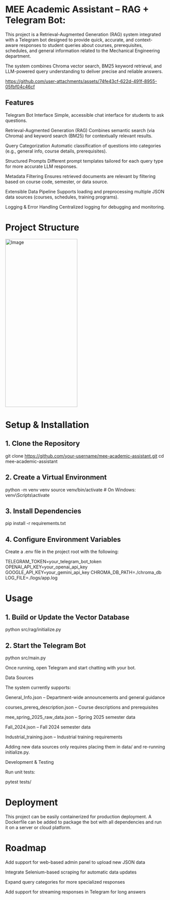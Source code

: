 # MEE Academic Assistant – RAG + Telegram Bot:
This project is a Retrieval-Augmented Generation (RAG) system integrated with a Telegram bot designed to provide quick, accurate, and context-aware responses to student queries about courses, prerequisites, schedules, and general information related to the Mechanical Engineering department.

The system combines Chroma vector search, BM25 keyword retrieval, and LLM-powered query understanding to deliver precise and reliable answers.

https://github.com/user-attachments/assets/74fe43cf-622d-491f-8955-05fbf04c46cf

## Features

Telegram Bot Interface
Simple, accessible chat interface for students to ask questions.

Retrieval-Augmented Generation (RAG)
Combines semantic search (via Chroma) and keyword search (BM25) for contextually relevant results.

Query Categorization
Automatic classification of questions into categories (e.g., general info, course details, prerequisites).

Structured Prompts
Different prompt templates tailored for each query type for more accurate LLM responses.

Metadata Filtering
Ensures retrieved documents are relevant by filtering based on course code, semester, or data source.

Extensible Data Pipeline
Supports loading and preprocessing multiple JSON data sources (courses, schedules, training programs).

Logging & Error Handling
Centralized logging for debugging and monitoring.

# Project Structure
<img width="227" height="527" alt="Image" src="https://github.com/user-attachments/assets/6f5c446d-865c-4b0f-8cbf-75ecf7648589" />




# Setup & Installation
## 1. Clone the Repository
git clone https://github.com/your-username/mee-academic-assistant.git
cd mee-academic-assistant

## 2. Create a Virtual Environment
python -m venv venv
source venv/bin/activate  # On Windows: venv\Scripts\activate

## 3. Install Dependencies
pip install -r requirements.txt

## 4. Configure Environment Variables

Create a .env file in the project root with the following:

TELEGRAM_TOKEN=your_telegram_bot_token
OPENAI_API_KEY=your_openai_api_key
GOOGLE_API_KEY=your_gemini_api_key
CHROMA_DB_PATH=./chroma_db
LOG_FILE=./logs/app.log

# Usage
## 1. Build or Update the Vector Database
python src/rag/initialize.py

## 2. Start the Telegram Bot
python src/main.py


Once running, open Telegram and start chatting with your bot.

Data Sources

The system currently supports:

General_Info.json – Department-wide announcements and general guidance

courses_prereq_description.json – Course descriptions and prerequisites

mee_spring_2025_raw_data.json – Spring 2025 semester data

Fall_2024.json – Fall 2024 semester data

Industrial_training.json – Industrial training requirements

Adding new data sources only requires placing them in data/ and re-running initialize.py.

Development & Testing

Run unit tests:

pytest tests/

# Deployment

This project can be easily containerized for production deployment. A Dockerfile can be added to package the bot with all dependencies and run it on a server or cloud platform.

# Roadmap

Add support for web-based admin panel to upload new JSON data

Integrate Selenium-based scraping for automatic data updates

Expand query categories for more specialized responses

Add support for streaming responses in Telegram for long answers
